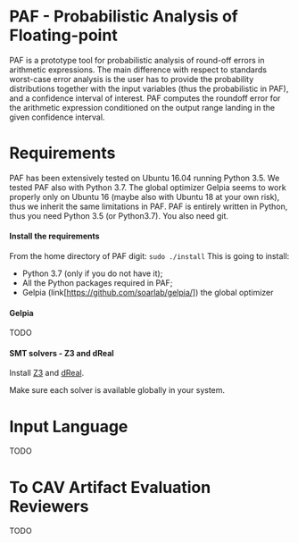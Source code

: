 # PAF - Probabilistic Analysis of Floating-point 
PAF is a prototype tool for probabilistic analysis of round-off errors in arithmetic expressions. 
The main difference with respect to standards worst-case error analysis is the user has to provide the 
probability distributions together with the input variables (thus the probabilistic in PAF), 
and a confidence interval of interest. PAF computes the roundoff error for the arithmetic expression 
conditioned on the output range landing in the given confidence interval.

# Requirements
PAF has been extensively tested on Ubuntu 16.04 running Python 3.5. We tested PAF also with Python 3.7.
The global optimizer Gelpia seems to work properly only on Ubuntu 16 
(maybe also with Ubuntu 18 at your own risk), thus we inherit the same limitations in PAF.
PAF is entirely written in Python, thus you need Python 3.5 (or Python3.7). You also need git.

#### Install the requirements
From the home directory of PAF digit:
```sudo ./install```
This is going to install:
* Python 3.7 (only if you do not have it);
* All the Python packages required in PAF;
* Gelpia (link[https://github.com/soarlab/gelpia/]) the global optimizer


#### Gelpia
TODO

#### SMT solvers - Z3 and dReal
Install [Z3](https://github.com/Z3Prover/z3/) and [dReal](https://github.com/dreal/dreal4).

Make sure each solver is available globally in your system.

# Input Language
TODO

# To CAV Artifact Evaluation Reviewers
TODO
